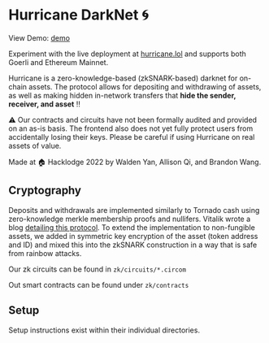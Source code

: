 # Hurricane DarkNet 🌀

View Demo: [demo](https://photos.app.goo.gl/YfaSH6FrnFQG7aW48)

Experiment with the live deployment at [hurricane.lol](hurricane.lol) and supports both Goerli and Ethereum Mainnet.

Hurricane is a zero-knowledge-based (zkSNARK-based) darknet for on-chain assets.
The protocol allows for depositing and withdrawing of assets, as well as making
hidden in-network transfers that **hide the sender, receiver, and asset** ‼️

⚠️ Our contracts and circuits have not been formally audited and provided on an as-is basis. The frontend also does not yet fully protect users
from accidentally losing their keys. Please be careful if using Hurricane on real assets of value.

Made at 🏠 Hacklodge 2022 by Walden Yan, Allison Qi, and Brandon Wang.

## Cryptography

Deposits and withdrawals are implemented similarly to Tornado cash using zero-knowledge merkle membership proofs and nullifers. Vitalik wrote a blog [detailing this protocol](https://vitalik.ca/general/2022/06/15/using_snarks.html#:~:text=Caulk%2Dlike%20schemes.-,ZK%2DSNARKs%20for%20coins,-Projects%20like%20Zcash). To extend the implementation to non-fungible assets, we added in symmetric key encryption of the asset (token address and ID) and mixed this into the zkSNARK construction in a way that is safe from rainbow attacks.

Our zk circuits can be found in `zk/circuits/*.circom`

Out smart contracts can be found under `zk/contracts`

## Setup

Setup instructions exist within their individual directories.
